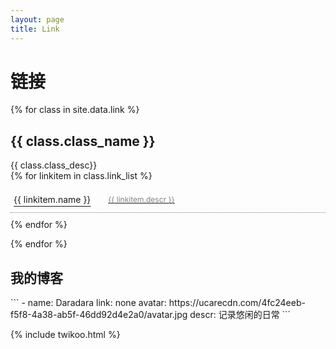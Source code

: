 ```yaml
---
layout: page
title: Link
---
```

<style type="text/css">
.flink-list-item {
  margin: 10px 0;
  padding: 5px 0;
  width: 100%;
  border-bottom: 1px dotted gray;
  min-height: 30px;
  line-height: 30px;
}
.flink-list-item:hover {
  background-color: lightgray;
  opacity: 0.6;
}
.flink-item-name {
  padding-left: 5px;
  float: left;
  width: 30%;
  overflow: hidden;
  text-overflow: ellipsis;
  white-space: nowrap;
}
.flink-item-name .site-name {
  text-decoration: underline;
  text-underline-offset: 5px;
}
.flink-item-desc {
  color: gray;
  font-size: 12px;
  font-weight: normal;
  overflow: hidden;
  text-overflow: ellipsis;
  white-space: nowrap;
}
</style>

<h1 class="post-title">链接</h1>
<div class="flink">
{% for class in site.data.link %}
  <h2>{{ class.class_name }}</h2>
  <div class="flink-desc">{{ class.class_desc}}</div>
  
  <div class="flink-list">
  {% for linkitem in class.link_list %}
    <div class="flink-list-item">
      <a href="{{ linkitem.link }}" title="{{ linkitem.name }}" target="_blank">
        <div class="flink-item-name"><span class="site-name">{{ linkitem.name }}</span></div>
        <div class="flink-item-desc" title=" {{ linkitem.descr }} ">{{ linkitem.descr }}</div>
      </a>
    </div>
  {% endfor %}
  </div>

{% endfor %}
</div>

<h2>我的博客</h2>
```
    - name: Daradara
      link: none
      avatar: https://ucarecdn.com/4fc24eeb-f5f8-4a38-ab5f-46dd92d4e2a0/avatar.jpg
      descr: 记录悠闲的日常
```

{% include twikoo.html %}